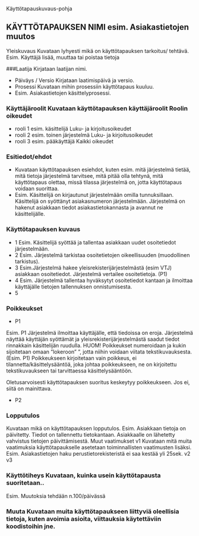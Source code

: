 Käyttötapauskuvaus-pohja

## KÄYTTÖTAPAUKSEN NIMI esim. Asiakastietojen muutos

Yleiskuvaus	Kuvataan lyhyesti mikä on käyttötapauksen tarkoitus/ tehtävä. 
Esim. Käyttäjä lisää, muuttaa tai poistaa tietoja

###Laatija	Kirjataan laatijan nimi.

  * Päiväys / Versio	Kirjataan laatimispäivä ja versio.
  * Prosessi	Kuvataan mihin prosessiin käyttötapaus kuuluu.
  * Esim. Asiakastietojen käsittelyprosessi.
	
### Käyttäjäroolit	Kuvataan käyttötapauksen käyttäjäroolit	Roolin oikeudet

  * rooli 1	esim. käsittelijä	Luku- ja kirjoitusoikeudet
  * rooli 2	esim. toinen järjestelmä	Luku- ja kirjoitusoikeudet
  * rooli 3	esim. pääkäyttäjä	Kaikki oikeudet

### Esitiedot/ehdot	

  * Kuvataan käyttötapauksen esiehdot, kuten esim. mitä järjestelmä tietää, mitä tietoja järjestelmä tarvitsee, mitä pitää olla tehtynä, mitä käyttötapaus olettaa, missä tilassa järjestelmä on, jotta käyttötapaus voidaan suorittaa. 	
  * Esim. Käsittelijä on kirjautunut järjestelmään omilla tunnuksillaan. Käsittelijä on syöttänyt asiakasnumeron järjestelmään. Järjestelmä on hakenut asiakkaan tiedot asiakastietokannasta ja avannut ne käsittelijälle.

### Käyttötapauksen kuvaus

  * 1	Esim. Käsittelijä syöttää ja tallentaa asiakkaan uudet osoitetiedot järjestelmään.
  * 2	Esim. Järjestelmä tarkistaa osoitetietojen oikeellisuuden (muodollinen tarkistus).
  * 3	Esim.Järjestelmä hakee yleisrekisterijärjestelmästä (esim VTJ) asiakkaan osoitetiedot. Järjestelmä vertailee osoitetietoja.
(P1)
  * 4	Esim. Järjestelmä tallentaa hyväksytyt osoitetiedot kantaan ja ilmoittaa käyttäjälle tietojen tallennuksen onnistumisesta.
  * 5	

### Poikkeukset
 
   * P1	

Esim. P1 Järjestelmä ilmoittaa käyttäjälle, että tiedoissa on eroja. Järjestelmä näyttää käyttäjän syöttämät ja yleisrekisterijärjestelmästä saadut tiedot rinnakkain käsittelijän ruudulla.
HUOM! Poikkeukset numeroidaan ja kukin sijoitetaan omaan ”lokeroon” ”, jotta niihin voidaan viitata tekstikuvauksesta.(Esim. P1) 
Poikkeukseen kirjoitetaan vain poikkeus, ei tilannetta/käsittelysääntöä, joka johtaa poikkeukseen, ne on kirjoitettu tekstikuvaukseen tai tarvittaessa käsittelysääntöön. 

Oletusarvoisesti käyttötapauksen suoritus keskeytyy poikkeukseen. Jos ei, siitä on mainittava.

  * P2	
	
### Lopputulos	

Kuvataan mikä on käyttötapauksen lopputulos. Esim. Asiakkaan tietoja on päivitetty. Tiedot on tallennettu tietokantaan. Asiakkaalle on lähetetty vahvistus tietojen päivittämisestä.
Muut vaatimukset v1	Kuvataan mitä muita vaatimuksia käyttötapaukselle asetetaan toiminnallisten vaatimusten lisäksi.
Esim. Asiakastietojen haku perustietorekisteristä ei saa kestää yli 25sek.
v2	
v3	

### Käyttötiheys	Kuvataan, kuinka usein käyttötapausta suoritetaan..

Esim. Muutoksia tehdään n.100/päivässä

### Muuta	Kuvataan muita käyttötapaukseen liittyviä oleellisia tietoja, kuten avoimia asioita, viittauksia käytettäviin koodistoihin jne.
